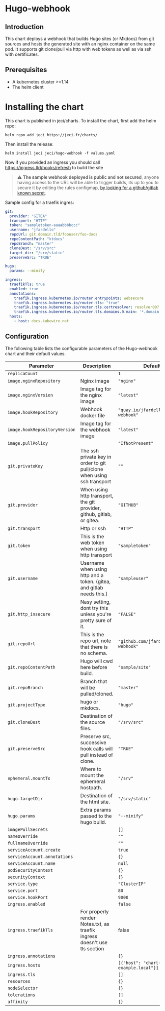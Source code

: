 
# Hugo-webhook

## Introduction

This chart deploys a webhook that builds Hugo sites (or Mkdocs) from git sources and hosts the generated site with an nginx container on the same pod.
It supports git clone/pull via http with web tokens as well as via ssh with certificates.



## Prerequisites

* A kubernetes cluster >=1.14 
* The helm client 

# Installing the chart

This chart is published in jeci/charts. To install the chart, first add the helm repo:

``helm repo add jeci https://jeci.fr/charts/``

Then install the release:

``helm install jeci jeci/hugo-webhook -f values.yaml``

Now if you provided an ingress you should call https://ingress.tld/hooks/refresh to build the site

 > :warning: **The sample webhook deployed is public and not secured**, anyone having access to the URL will be able to  trigger builds, its up to you to secure it by editing the rules configmap, [by looking for a github/gitlab known secret](https://github.com/adnanh/webhook/blob/master/docs/Hook-Examples.md).  

Sample config for a traefik ingres:
```yaml
git:
  provider: "GITEA"
  transport: "HTTP"
  token: "sampletoken-aaaabbbbccc"
  username: "jfardello"
  repoUrl: git.domain.tld/foouser/foo-docs
  repoContentPath: "ktdocs"
  repoBranch: "master"
  cloneDest: "/srv/src"
  target_dir: "/srv/static"
  preserveSrc: "TRUE"

hugo:
  params: --minify

ingress:
  traefikTls: true
  enabled: true
  annotations:
    traefik.ingress.kubernetes.io/router.entrypoints: websecure
    traefik.ingress.kubernetes.io/router.tls: "true"
    traefik.ingress.kubernetes.io/router.tls.certresolver: resolver007
    traefik.ingress.kubernetes.io/router.tls.domains.0.main: '*.domain.tld'
  hosts:
    - host: docs.kubewire.net
```




## Configuration

The following table lists the configurable parameters of the Hugo-webhook chart and their default values.

| Parameter                     | Description                                                               | Default                               |
|-------------------------------|---------------------------------------------------------------------------|---------------------------------------|
| `replicaCount`                |                                                                           | `1`                                   |
| `image.nginxRepository`       | Nginx image                                                               | `"nginx"`                             |
| `image.nginxVersion`          | Image tag for the nginx image                                             | `"latest"`                            |
| `image.hookRepository`        | Webhook docker file                                                       | `"quay.io/jfardello/hugo-webhook"`    |
| `image.hookRepositoryVersion` | Image tag for the webhook image                                           | `"latest"`                            |
| `image.pullPolicy`            |                                                                           | `"IfNotPresent"`                      |
| `git.privateKey`              | The ssh private key in order to git pull/clone when using ssh transport   | `""`                                  |
| `git.provider`                | When using http transport, the git provider, github, gitlab, or gitea.    | `"GITHUB"`                            |
| `git.transport`               | Http or ssh                                                               | `"HTTP"`                              |
| `git.token`                   | This is the web token when using http transport                           | `"sampletoken"`                       |
| `git.username`                | Username when using http and a token. (gitea, and gitlab needs this.)     | `"sampleuser"`                        |
| `git.http_insecure`           | Nasy setting, dont try this unless you're pretty sure of it.              | `"FALSE"`                             |
| `git.repoUrl`                 | This is the repo url, note that there is no schema.                       | `"github.com/jfardello/hugo-webhook"` |
| `git.repoContentPath`         | Hugo will cwd here before build.                                          | `"sample/site"`                       |
| `git.repoBranch`              | Branch that will be pulled/cloned.                                        | `"master"`                            |
| `git.projectType`             | hugo or mkdocs.                                                           | `"hugo"`                              |
| `git.cloneDest`               | Destination of the source files.                                          | `"/srv/src"`                          |
| `git.preserveSrc`             | Preserve src, successive hook calls will pull instead of clone.           | `"TRUE"`                              |
| `ephemeral.mountTo`           | Where to mount the ephemeral hostpath.                                    | `"/srv"`                              |
| `hugo.targetDir`              | Destination of the html site.                                             | `"/srv/static"`                       |
| `hugo.params`                 | Extra params passed to the hugo build.                                    | `"--minify"`                          |
| `imagePullSecrets`            |                                                                           | `[]`                                  |
| `nameOverride`                |                                                                           | `""`                                  |
| `fullnameOverride`            |                                                                           | `""`                                  |
| `serviceAccount.create`       |                                                                           | `true`                                |
| `serviceAccount.annotations`  |                                                                           | `{}`                                  |
| `serviceAccount.name`         |                                                                           | `null`                                |
| `podSecurityContext`          |                                                                           | `{}`                                  |
| `securityContext`             |                                                                           | `{}`                                  |
| `service.type`                |                                                                           | `"ClusterIP"`                         |
| `service.port`                |                                                                           | `80`                                  |
| `service.hookPort`            |                                                                           | `9000`                                |
| `ingress.enabled`             |                                                                           | `false`                               |
| `ingress.traefikTls`          | For properly render Notes.txt, as traefik ingress doesn't use tls section | false                                 |
| `ingress.annotations`         |                                                                           | `{}`                                  |
| `ingress.hosts`               |                                                                           | `[{"host": "chart-example.local"}]`   |
| `ingress.tls`                 |                                                                           | `[]`                                  |
| `resources`                   |                                                                           | `{}`                                  |
| `nodeSelector`                |                                                                           | `{}`                                  |
| `tolerations`                 |                                                                           | `[]`                                  |
| `affinity`                    |                                                                           | `{}`                                  |



